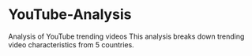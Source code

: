 # YouTube-Analysis
Analysis of YouTube trending videos
This analysis breaks down trending video characteristics from 5 countries.
